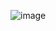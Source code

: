 ![image](https://github.com/VidyaSurendra8235/Alteryx-Challenges-My-Solutions/assets/107226432/f92a83b8-fb85-4c52-9b18-12d6f3e25769)
